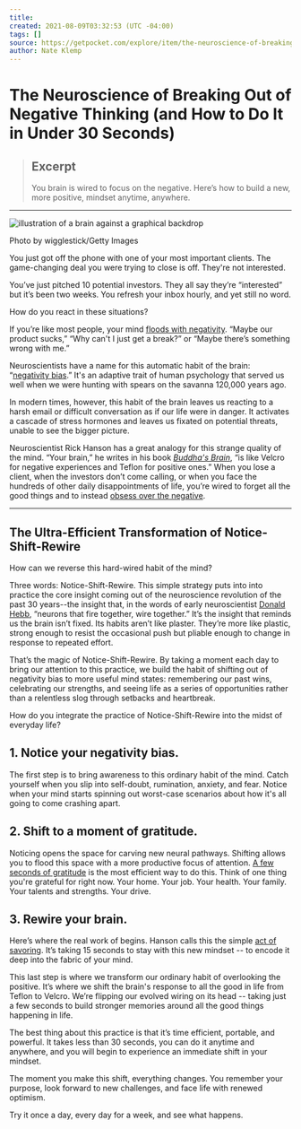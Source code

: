 ```yaml
---
title:
created: 2021-08-09T03:32:53 (UTC -04:00)
tags: []
source: https://getpocket.com/explore/item/the-neuroscience-of-breaking-out-of-negative-thinking-and-how-to-do-it-in-under-30-seconds?utm_source=pocket-newtab
author: Nate Klemp
---
```


# The Neuroscience of Breaking Out of Negative Thinking (and How to Do It in Under 30 Seconds)

> ## Excerpt
> You brain is wired to focus on the negative. Here’s how to build a new, more positive, mindset anytime, anywhere.

---
![illustration of a brain against a graphical backdrop](https://pocket-syndicated-images.s3.amazonaws.com/60ff5c08eea3f.jpg)

Photo by wigglestick/Getty Images

You just got off the phone with one of your most important clients. The game-changing deal you were trying to close is off. They're not interested.

You’ve just pitched 10 potential investors. They all say they’re “interested” but it’s been two weeks. You refresh your inbox hourly, and yet still no word.

How do you react in these situations?

If you’re like most people, your mind [floods with negativity](https://www.inc.com/quora/9-habits-for-eliminating-negativity-from-your-life.html?cid=search). “Maybe our product sucks,” “Why can't I just get a break?” or “Maybe there’s something wrong with me.”

Neuroscientists have a name for this automatic habit of the brain: “[negativity bias](https://www.ncbi.nlm.nih.gov/pubmed/18444702).” It's an adaptive trait of human psychology that served us well when we were hunting with spears on the savanna 120,000 years ago.

In modern times, however, this habit of the brain leaves us reacting to a harsh email or difficult conversation as if our life were in danger. It activates a cascade of stress hormones and leaves us fixated on potential threats, unable to see the bigger picture.

Neuroscientist Rick Hanson has a great analogy for this strange quality of the mind. “Your brain,” he writes in his book _[Buddha's Brain](https://www.amazon.com/Buddhas-Brain-Practical-Neuroscience-Happiness/dp/1491518669?tag=wwwinccom-20)_, “is like Velcro for negative experiences and Teflon for positive ones.” When you lose a client, when the investors don’t come calling, or when you face the hundreds of other daily disappointments of life, you’re wired to forget all the good things and to instead [obsess over the negative](https://www.inc.com/jeff-haden/how-your-negativity-bias-hurts-you.html?cid=search).

___

## The Ultra-Efficient Transformation of Notice-Shift-Rewire

How can we reverse this hard-wired habit of the mind?

Three words: Notice-Shift-Rewire. This simple strategy puts into into practice the core insight coming out of the neuroscience revolution of the past 30 years--the insight that, in the words of early neuroscientist [Donald Hebb](https://www.ncbi.nlm.nih.gov/pmc/articles/PMC4006178/), “neurons that fire together, wire together.” It’s the insight that reminds us the brain isn’t fixed. Its habits aren’t like plaster. They’re more like plastic, strong enough to resist the occasional push but pliable enough to change in response to repeated effort.

That’s the magic of Notice-Shift-Rewire. By taking a moment each day to bring our attention to this practice, we build the habit of shifting out of negativity bias to more useful mind states: remembering our past wins, celebrating our strengths, and seeing life as a series of opportunities rather than a relentless slog through setbacks and heartbreak.

How do you integrate the practice of Notice-Shift-Rewire into the midst of everyday life?

## 1\. Notice your negativity bias.

The first step is to bring awareness to this ordinary habit of the mind. Catch yourself when you slip into self-doubt, rumination, anxiety, and fear. Notice when your mind starts spinning out worst-case scenarios about how it's all going to come crashing apart.

## 2\. Shift to a moment of gratitude.

Noticing opens the space for carving new neural pathways. Shifting allows you to flood this space with a more productive focus of attention. [A few seconds of gratitude](https://www.inc.com/peter-economy/science-workplace-gratitude-has-a-tremendously-positive-impact-on-those-around-you-heres-why.html?cid=search) is the most efficient way to do this. Think of one thing you're grateful for right now. Your home. Your job. Your health. Your family. Your talents and strengths. Your drive.

## 3\. Rewire your brain.

Here’s where the real work of begins. Hanson calls this the simple [act of savoring](https://www.rickhanson.net/books/buddhas-brain/). It’s taking 15 seconds to stay with this new mindset -- to encode it deep into the fabric of your mind.

This last step is where we transform our ordinary habit of overlooking the positive. It’s where we shift the brain's response to all the good in life from Teflon to Velcro. We’re flipping our evolved wiring on its head -- taking just a few seconds to build stronger memories around all the good things happening in life.

The best thing about this practice is that it’s time efficient, portable, and powerful. It takes less than 30 seconds, you can do it anytime and anywhere, and you will begin to experience an immediate shift in your mindset.

The moment you make this shift, everything changes. You remember your purpose, look forward to new challenges, and face life with renewed optimism.

Try it once a day, every day for a week, and see what happens.
